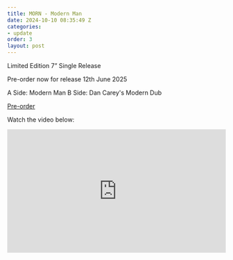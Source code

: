 ```yaml
---
title: MORN - Modern Man
date: 2024-10-10 08:35:49 Z
categories:
- update
order: 3
layout: post
---
```


Limited Edition 7” Single Release

Pre-order now for release 12th June 2025

A Side: Modern Man
B Side: Dan Carey's Modern Dub



<a href="https://speedywunderground.ffm.to/morn" class="add-cart" >Pre-order</a>

Watch the video below:

<style>.embed-container { position: relative; padding-bottom: 56.25%; height: 0; overflow: hidden; max-width: 100%; } .embed-container iframe, .embed-container object, .embed-container embed { position: absolute; top: 0; left: 0; width: 100%; height: 100%; }</style><div class='embed-container'><iframe src='https://www.youtube.com/embed/QOaPMtT_b5k' frameborder='0' allowfullscreen></iframe></div>
<p> </p>

